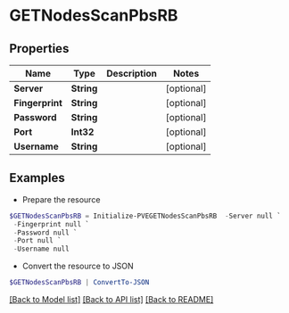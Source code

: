 # GETNodesScanPbsRB
## Properties

Name | Type | Description | Notes
------------ | ------------- | ------------- | -------------
**Server** | **String** |  | [optional] 
**Fingerprint** | **String** |  | [optional] 
**Password** | **String** |  | [optional] 
**Port** | **Int32** |  | [optional] 
**Username** | **String** |  | [optional] 

## Examples

- Prepare the resource
```powershell
$GETNodesScanPbsRB = Initialize-PVEGETNodesScanPbsRB  -Server null `
 -Fingerprint null `
 -Password null `
 -Port null `
 -Username null
```

- Convert the resource to JSON
```powershell
$GETNodesScanPbsRB | ConvertTo-JSON
```

[[Back to Model list]](../README.md#documentation-for-models) [[Back to API list]](../README.md#documentation-for-api-endpoints) [[Back to README]](../README.md)

